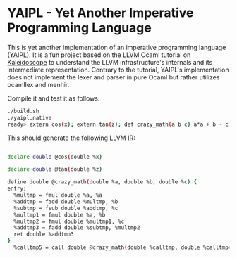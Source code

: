 # YAIPL - Yet Another Imperative Programming Language

This is yet another implementation of an imperative programming language (YAIPL). It is a fun project based on the LLVM Ocaml tutorial on [Kaleidoscope](https://llvm.org/docs/tutorial/OCamlLangImpl1.html)
to understand the LLVM infrastructure's internals and its intermediate representation. Contrary to the tutorial, YAIPL's implementation does not implement the lexer and parser in pure Ocaml but rather utilizes ocamllex and menhir.

Compile it and test it as follows:
``` bash
./build.sh
./yaipl.native 
ready> extern cos(x); extern tan(z); def crazy_math(a b c) a*a + b - c + a * b * c; crazy_math(cos(4), tan(0.42), 0.4 * 42); 
```

This should generate the following LLVM IR:
``` bash

declare double @cos(double %x)

declare double @tan(double %z)

define double @crazy_math(double %a, double %b, double %c) {
entry:
  %multmp = fmul double %a, %a
  %addtmp = fadd double %multmp, %b
  %subtmp = fsub double %addtmp, %c
  %multmp1 = fmul double %a, %b
  %multmp2 = fmul double %multmp1, %c
  %addtmp3 = fadd double %subtmp, %multmp2
  ret double %addtmp3
}
  %calltmp5 = call double @crazy_math(double %calltmp, double %calltmp4, double 1.680000e+01)
```

